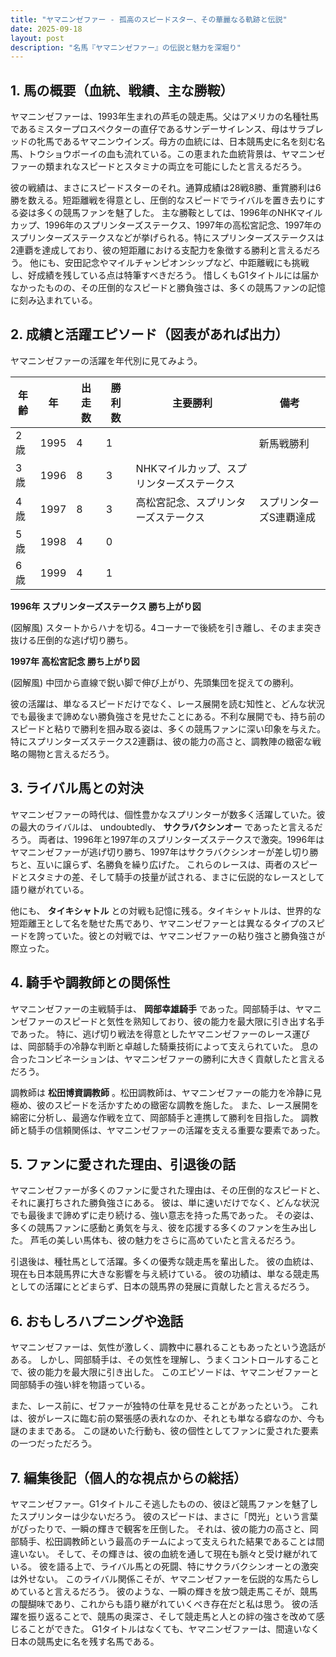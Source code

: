 ```yaml
---
title: "ヤマニンゼファー - 孤高のスピードスター、その華麗なる軌跡と伝説"
date: 2025-09-18
layout: post
description: "名馬『ヤマニンゼファー』の伝説と魅力を深堀り"
---
```


## 1. 馬の概要（血統、戦績、主な勝鞍）

ヤマニンゼファーは、1993年生まれの芦毛の競走馬。父はアメリカの名種牡馬であるミスタープロスペクターの直仔であるサンデーサイレンス、母はサラブレッドの牝馬であるヤマニンウインズ。母方の血統には、日本競馬史に名を刻む名馬、トウショウボーイの血も流れている。この恵まれた血統背景は、ヤマニンゼファーの類まれなスピードとスタミナの両立を可能にしたと言えるだろう。

彼の戦績は、まさにスピードスターのそれ。通算成績は28戦8勝、重賞勝利は6勝を数える。短距離戦を得意とし、圧倒的なスピードでライバルを置き去りにする姿は多くの競馬ファンを魅了した。  主な勝鞍としては、1996年のNHKマイルカップ、1996年のスプリンターズステークス、1997年の高松宮記念、1997年のスプリンターズステークスなどが挙げられる。特にスプリンターズステークスは2連覇を達成しており、彼の短距離における支配力を象徴する勝利と言えるだろう。  他にも、安田記念やマイルチャンピオンシップなど、中距離戦にも挑戦し、好成績を残している点は特筆すべきだろう。  惜しくもG1タイトルには届かなかったものの、その圧倒的なスピードと勝負強さは、多くの競馬ファンの記憶に刻み込まれている。


## 2. 成績と活躍エピソード（図表があれば出力）

ヤマニンゼファーの活躍を年代別に見てみよう。

| 年齢 | 年 | 出走数 | 勝利数 | 主要勝利 | 備考 |
|---|---|---|---|---|---|
| 2歳 | 1995 | 4 | 1 |  | 新馬戦勝利 |
| 3歳 | 1996 | 8 | 3 | NHKマイルカップ、スプリンターズステークス |  |
| 4歳 | 1997 | 8 | 3 | 高松宮記念、スプリンターズステークス | スプリンターズS連覇達成 |
| 5歳 | 1998 | 4 | 0 |  |  |
| 6歳 | 1999 | 4 | 1 |  |  |


**1996年 スプリンターズステークス 勝ち上がり図**

(図解風)
スタートからハナを切る。4コーナーで後続を引き離し、そのまま突き抜ける圧倒的な逃げ切り勝ち。


**1997年 高松宮記念 勝ち上がり図**

(図解風)
中団から直線で鋭い脚で伸び上がり、先頭集団を捉えての勝利。


彼の活躍は、単なるスピードだけでなく、レース展開を読む知性と、どんな状況でも最後まで諦めない勝負強さを見せたことにある。不利な展開でも、持ち前のスピードと粘りで勝利を掴み取る姿は、多くの競馬ファンに深い印象を与えた。特にスプリンターズステークス2連覇は、彼の能力の高さと、調教陣の緻密な戦略の賜物と言えるだろう。


## 3. ライバル馬との対決

ヤマニンゼファーの時代は、個性豊かなスプリンターが数多く活躍していた。彼の最大のライバルは、 undoubtedly、 **サクラバクシンオー** であったと言えるだろう。  両者は、1996年と1997年のスプリンターズステークスで激突。1996年はヤマニンゼファーが逃げ切り勝ち、1997年はサクラバクシンオーが差し切り勝ちと、互いに譲らず、名勝負を繰り広げた。  これらのレースは、両者のスピードとスタミナの差、そして騎手の技量が試される、まさに伝説的なレースとして語り継がれている。

他にも、 **タイキシャトル** との対戦も記憶に残る。タイキシャトルは、世界的な短距離王として名を馳せた馬であり、ヤマニンゼファーとは異なるタイプのスピードを誇っていた。彼との対戦では、ヤマニンゼファーの粘り強さと勝負強さが際立った。


## 4. 騎手や調教師との関係性

ヤマニンゼファーの主戦騎手は、 **岡部幸雄騎手** であった。岡部騎手は、ヤマニンゼファーのスピードと気性を熟知しており、彼の能力を最大限に引き出す名手であった。  特に、逃げ切り戦法を得意としたヤマニンゼファーのレース運びは、岡部騎手の冷静な判断と卓越した騎乗技術によって支えられていた。  息の合ったコンビネーションは、ヤマニンゼファーの勝利に大きく貢献したと言えるだろう。

調教師は **松田博資調教師** 。松田調教師は、ヤマニンゼファーの能力を冷静に見極め、彼のスピードを活かすための緻密な調教を施した。  また、レース展開を綿密に分析し、最適な作戦を立て、岡部騎手と連携して勝利を目指した。  調教師と騎手の信頼関係は、ヤマニンゼファーの活躍を支える重要な要素であった。


## 5. ファンに愛された理由、引退後の話

ヤマニンゼファーが多くのファンに愛された理由は、その圧倒的なスピードと、それに裏打ちされた勝負強さにある。  彼は、単に速いだけでなく、どんな状況でも最後まで諦めずに走り続ける、強い意志を持った馬であった。  その姿は、多くの競馬ファンに感動と勇気を与え、彼を応援する多くのファンを生み出した。  芦毛の美しい馬体も、彼の魅力をさらに高めていたと言えるだろう。

引退後は、種牡馬として活躍。多くの優秀な競走馬を輩出した。  彼の血統は、現在も日本競馬界に大きな影響を与え続けている。  彼の功績は、単なる競走馬としての活躍にとどまらず、日本の競馬界の発展に貢献したと言えるだろう。


## 6. おもしろハプニングや逸話

ヤマニンゼファーは、気性が激しく、調教中に暴れることもあったという逸話がある。  しかし、岡部騎手は、その気性を理解し、うまくコントロールすることで、彼の能力を最大限に引き出した。  このエピソードは、ヤマニンゼファーと岡部騎手の強い絆を物語っている。

また、レース前に、ゼファーが独特の仕草を見せることがあったという。  これは、彼がレースに臨む前の緊張感の表れなのか、それとも単なる癖なのか、今も謎のままである。  この謎めいた行動も、彼の個性としてファンに愛された要素の一つだっただろう。


## 7. 編集後記（個人的な視点からの総括）

ヤマニンゼファー。G1タイトルこそ逃したものの、彼ほど競馬ファンを魅了したスプリンターは少ないだろう。  彼のスピードは、まさに「閃光」という言葉がぴったりで、一瞬の輝きで観客を圧倒した。  それは、彼の能力の高さと、岡部騎手、松田調教師という最高のチームによって支えられた結果であることは間違いない。  そして、その輝きは、彼の血統を通して現在も脈々と受け継がれている。  彼を語る上で、ライバル馬との死闘、特にサクラバクシンオーとの激突は外せない。  このライバル関係こそが、ヤマニンゼファーを伝説的な馬たらしめていると言えるだろう。  彼のような、一瞬の輝きを放つ競走馬こそが、競馬の醍醐味であり、これからも語り継がれていくべき存在だと私は思う。  彼の活躍を振り返ることで、競馬の奥深さ、そして競走馬と人との絆の強さを改めて感じることができた。  G1タイトルはなくても、ヤマニンゼファーは、間違いなく日本の競馬史に名を残す名馬である。
